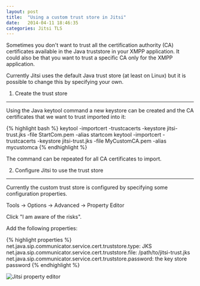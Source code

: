 ```yaml
---
layout: post
title:  "Using a custom trust store in Jitsi"
date:   2014-04-11 18:46:35
categories: Jitsi TLS
---
```


Sometimes you don't want to trust all the certification authority (CA) certificates available in the Java truststore in your XMPP application. It could also be that you want to trust a specific CA only for the XMPP application.

Currently Jitsi uses the default Java trust store (at least on Linux) but it is possible to change this by specifying your own.

 
1) Create the trust store
-------------------------

Using the Java keytool command a new keystore can be created and the CA certificates that we want to trust imported into it:

{% highlight bash %}
keytool -importcert -trustcacerts -keystore jitsi-trust.jks -file StartCom.pem -alias startcom
keytool -importcert -trustcacerts -keystore jitsi-trust.jks -file MyCustomCA.pem -alias mycustomca
{% endhighlight %}

The command can be repeated for all CA certificates to import.

 
2) Configure Jitsi to use the trust store
-----------------------------------------

Currently the custom trust store is configured by specifying some configuration properties.

Tools -> Options -> Advanced -> Property Editor

Click "I am aware of the risks".

Add the following properties:

{% highlight properties %}
net.java.sip.communicator.service.cert.truststore.type: JKS
net.java.sip.communicator.service.cert.truststore.file: /path/to/jitsi-trust.jks
net.java.sip.communicator.service.cert.truststore.password: the key store password
{% endhighlight %}

![Jitsi property editor][prop-editor]


[prop-editor]: {{site.baseurl}}/resources/jitsi-property-editor-trust_0_o.png
